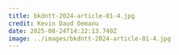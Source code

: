 ```yaml
---
title: bkdntt-2024-article-01-4.jpg
credit: Kevin Daud Oemanu
date: 2025-08-24T14:22:13.740Z
image: ../images/bkdntt-2024-article-01-4.jpg
---
```


